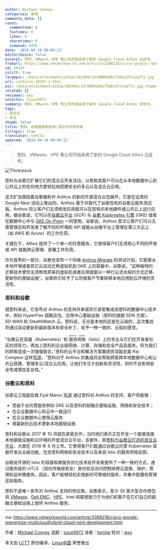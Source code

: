 ```yaml
---
author: Michael Cooney
categories: 新闻
comments_data: []
count:
  commentnum: 0
  favtimes: 0
  likes: 0
  sharetimes: 0
  viewnum: 4205
date: '2019-04-19 00:09:12'
editorchoice: false
excerpt: 思科、VMware、HPE 等公司开始采用了新的 Google Cloud Athos 云技术。
fromurl: https://www.networkworld.com/article/3388218/cisco-google-reenergize-multicloudhybrid-cloud-joint-development.html
id: 10747
islctt: true
largepic: /data/attachment/album/201904/19/000918bzf5mbz2tts2q7fz.jpg
url: /article-10747-1.html
pic: /data/attachment/album/201904/19/000918bzf5mbz2tts2q7fz.jpg.thumb.jpg
related: []
reviewer: wxy
selector: lujun9972
summary: 思科、VMware、HPE 等公司开始采用了新的 Google Cloud Athos 云技术。
tags:
- 混合云
- 多云
thumb: false
title: 思科、谷歌重新赋能多/混合云共同开发
titlepic: true
translator: tomjlw
updated: '2019-04-19 00:09:12'
---
```



> 
> 思科、VMware、HPE 等公司开始采用了新的 Google Cloud Athos 云技术。
> 
> 
> 


![Thinkstock](/data/attachment/album/201904/19/000918bzf5mbz2tts2q7fz.jpg)


思科与谷歌已扩展它们的混合云开发活动，以帮助其客户可以在从本地数据中心到公共云上的任何地方更轻松地搭建安全的多云以及混合云应用。


这次扩张围绕着谷歌被称作 Anthos 的新的开源混合云包展开，它是在这周的 Google Next 活动上推出的。Anthos 基于并取代了谷歌现有的谷歌云服务测试版。Anthos 将让客户们无须修改应用就可以在现有的本地硬件或公共云上运行应用。据谷歌说，它可以在[谷歌云平台](https://cloud.google.com/) (GCP) 与 [谷歌 Kubernetes 引擎](https://cloud.google.com/kubernetes-engine/) (GKE) 或者在数据中心中与 [GKE On-Prem](https://cloud.google.com/gke-on-prem/) 一同使用。谷歌说，Anthos 首次让客户们可以无需管理员和开发者了解不同的坏境和 API 就能从谷歌平台上管理在第三方云上（如 AWS 和 Azure）的工作负荷。


关键在于，Athos 提供了一个单一的托管服务，它使得客户们无须担心不同的环境或 API 就能跨云管理、部署工作负荷。


作为首秀的一部分，谷歌也宣布一个叫做 [Anthos Migrate](https://cloud.google.com/contact/) 的测试计划，它能够从本地环境或者其它云自动迁移虚拟机到 GKE 上的容器中。谷歌说，“这种独特的迁移技术使你无须修改原来的虚拟机或者应用就能以一种行云流水般的方式迁移、更新你的基础设施”。谷歌称它给予了公司按客户节奏转移本地应用到云环境的灵活性。


### 思科和谷歌


就思科来说，它宣布对 Anthos 的支持并承诺将它紧密集成进思科的数据中心技术中，例如 HyperFlex 超融合包、应用中心基础设施（思科的旗舰 SDN 方案）、SD-WAN 和 StealthWatch 云。思科说，无论是本地的还是在云端的，这次集成将通过自动更新到最新版本和安全补丁，给予一种一致的、云般的感觉。


“谷歌云在容器（Kubernetes）和<ruby> 服务网格 <rt>  service mesh </rt></ruby>（Istio）上的专业与它们在开发者社区的领导力，再加上思科的企业级网络、计算、存储和安全产品及服务，将为我们的顾客促成一次强强联合。”思科的云平台和解决方案集团资深副总裁 Kip Compton 这样[写道](https://blogs.cisco.com/news/next-phase-cisco-google-cloud)，“思科对于 Anthos 的集成将会帮助顾客跨本地数据中心和公共云搭建、管理多云/混合云应用，让他们专注于创新和灵活性，同时不会影响安全性或增加复杂性。”


### 谷歌云和思科


谷歌云工程副总裁 Eyal Manor [写道](https://cloud.google.com/blog/topics/partners/google-cloud-partners-with-cisco-on-hybrid-cloud-next19?utm_medium=unpaidsocial&utm_campaign=global-googlecloud-liveevent&utm_content=event-next) 通过思科对 Anthos 的支持，客户将能够：


* 受益于全托管服务例如 GKE 以及思科的超融合基础设施、网络和安全技术；
* 在企业数据中心和云中一致运行
* 在企业数据中心使用云服务
* 用最新的云技术更新本地基础设施


思科和谷歌从 2017 年 10 月就在紧密合作，当时他们表示正在开发一个能够连接本地基础设施和云环境的开放混合云平台。该套件，即[思科为谷歌云打造的混合云平台](https://cloud.google.com/cisco/)，大致在 2018 年 9 月上市。它使得客户们能通过谷歌云托管 Kubernetes 容器开发企业级功能，包含思科网络和安全技术以及来自 Istio 的服务网格监控。


谷歌说开源的 Istio 的容器和微服务优化技术给开发者提供了一种一致的方式，通过服务级的 mTLS （双向传输层安全）身份验证访问控制来跨云连接、保护、管理和监听微服务。因此，客户能够轻松实施新的可移植的服务，并集中配置和管理这些服务。


思科不是唯一宣布对 Anthos 支持的供应商。谷歌表示，至少 30 家大型合作商包括 [VMware](https://blogs.vmware.com/networkvirtualization/2019/04/vmware-and-google-showcase-hybrid-cloud-deployment.html/)、[Dell EMC](https://www.dellemc.com/en-us/index.htm)、[HPE](https://www.hpe.com/us/en/newsroom/blog-post/2019/04/hpe-and-google-cloud-join-forces-to-accelerate-innovation-with-hybrid-cloud-solutions-optimized-for-containerized-applications.html)、Intel 和联想致力于为他们的客户在它们自己的超融合基础设施上提供 Anthos 服务。




---


via: <https://www.networkworld.com/article/3388218/cisco-google-reenergize-multicloudhybrid-cloud-joint-development.html>


作者：[Michael Cooney](https://www.networkworld.com/author/Michael-Cooney/) 选题：[lujun9972](https://github.com/lujun9972) 译者：[tomjlw](https://github.com/tomjlw) 校对：[wxy](https://github.com/wxy)


本文由 [LCTT](https://github.com/LCTT/TranslateProject) 原创编译，[Linux中国](https://linux.cn/) 荣誉推出